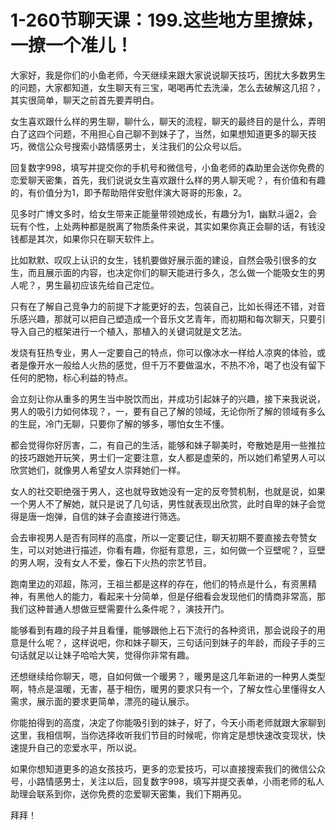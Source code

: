 # 1-260节聊天课：199.这些地方里撩妹，一撩一个准儿！

大家好，我是你们的小鱼老师，今天继续来跟大家说说聊天技巧，困扰大多数男生的问题，大家都知道，女生聊天有三宝，喝喝再忙去洗澡，怎么去破解这几招？，其实很简单，聊天之前首先要弄明白。

女生喜欢跟什么样的男生聊，聊什么，聊天的流程，聊天的最终目的是什么，弄明白了这四个问题，不用担心自己聊不到妹子了，当然，如果想知道更多的聊天技巧，微信公众号搜索小路情感男士，关注我们的公众号以后。

回复数字998，填写并提交你的手机号和微信号，小鱼老师的森助里会送你免费的恋爱聊天密集，首先，我们说说女生喜欢跟什么样的男人聊天呢？，有价值和有趣的，有价值分为1，即予帮助陪伴安慰伴演大哥哥的形象，2。

见多时广博文多时，给女生带来正能量带领她成长，有趣分为1，幽默斗逼2，会玩有个性，上处两种都是脱离了物质条件来说，其实如果你真正会聊的话，有钱没钱都是其次，如果你只在聊天软件上。

比如默默、叹叹上认识的女生，钱机要做好展示面的建设，自然会吸引很多的女生，而且展示面的内容，也决定你们的聊天能进行多久，怎么做一个能吸女生的男人呢？，男生最初应该先给自己定位。

只有在了解自己竞争力的前提下才能更好的去，包装自己，比如长得还不错，对音乐感兴趣，那就可以把自己塑造成一个音乐文艺青年，而初期和每次聊天，只要引导入自己的框架进行一个植入，那植入的关键词就是文艺法。

发烧有狂热专业，男人一定要自己的特点，你可以像冰水一样给人凉爽的体验，或者是像开水一般给人火热的感觉，但千万不要做温水，不热不冷，喝了也没有留下任何的肥物，标心利益的特点。

会立刻让你从重多的男生当中脱饮而出，并成功引起妹子的兴趣，接下来我说说，男人的吸引力如何体现？，一，要有自己了解的领域，无论你所了解的领域有多么的生屁，冷门无聊，只要你了解的够多，哪怕女生不懂。

都会觉得你好厉害，二，有自己的生活，能够和妹子聊美时，夸散她是用一些推拉的技巧跟她开玩笑，男士们一定要注意，女人都是虚荣的，所以她们希望男人可以欣赏她们，就像男人希望女人崇拜她们一样。

女人的社交职绝强于男人，这也就导致她没有一定的反夸赞机制，也就是说，如果一个男人不了解她，就只是说了几句话，男性就表现出欣赏，此时自卑的妹子会觉得是唐一炮弹，自信的妹子会直接进行筛选。

会去审视男人是否有同样的高度，所以一定要记住，聊天初期不要直接去夸赞女生，可以对她进行描述，你看有趣，你挺有意思，三，如何做一个豆壁呢？，豆壁的男人啊，没有女人不爱，像石下火热的宗艺节目。

跑南里边的邓超，陈河，王祖兰都是这样的存在，他们的特点是什么，有资黑精神，有黑他人的能力，看起来十分简单，但是仔细看会发现他们的情商非常高，那我们这种普通人想做豆壁需要什么条件呢？，演技开门。

能够看到有趣的段子并且看懂，能够跟他上石下流行的各种资讯，那会说段子的用意是什么呢？，这样说吧，你和妹子聊天，三句话问到妹子的年龄，而段子手的三句话就足以让妹子哈哈大笑，觉得你非常有趣。

还想继续给你聊天，嗯，自如何做一个暖男？，暖男是这几年新进的一种男人类型啊，特点是温暖，无害，基于相伤，暖男的要求只有一个，了解女性心里懂得女人需求，展示面的要求更简单，漂亮的碰认展示。

你能拍得到的高度，决定了你能吸引到的妹子，好了，今天小雨老师就跟大家聊到这里，我相信啊，当你选择收听我们节目的时候呢，你肯定是想快速改变现状，快速提升自己的恋爱水平，所以说。

如果你想知道更多的追女孩技巧，更多的恋爱技巧，可以直接搜索我们的微信公众号，小路情感男士，关注以后，回复数字998，填写并提交表单，小雨老师的私人助理会联系到你，送你免费的恋爱聊天密集，我们下期再见。

拜拜！